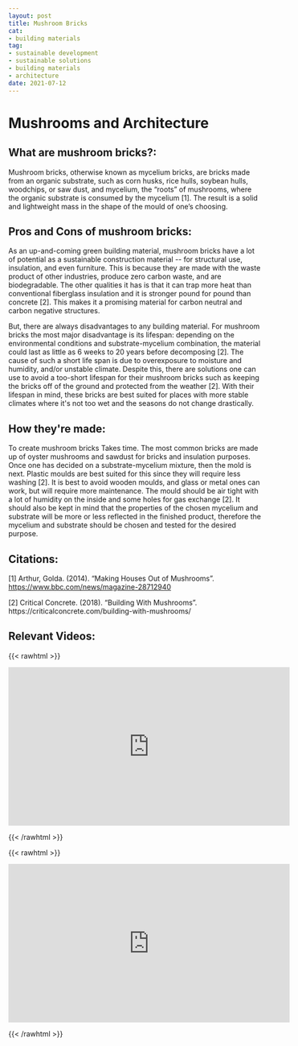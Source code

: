 ```yaml
--- 
layout: post 
title: Mushroom Bricks
cat:
- building materials
tag:
- sustainable development
- sustainable solutions
- building materials
- architecture
date: 2021-07-12
--- 
```

# Mushrooms and Architecture

## What are mushroom bricks?: 
Mushroom bricks, otherwise known as mycelium bricks, are bricks made from an organic substrate, such as corn husks, rice hulls, soybean hulls, woodchips, or saw dust, and mycelium, the “roots” of mushrooms, where the organic substrate is consumed by the mycelium [1]. The result is a solid and lightweight mass in the shape of the mould of one’s choosing. 

## Pros and Cons of mushroom bricks:
As an up-and-coming green building material, mushroom bricks have a lot of potential as a sustainable construction material -- for structural use, insulation, and even furniture. This is because they are made with the waste product of other industries, produce zero carbon waste, and are biodegradable. The other qualities it has is that it can trap more heat than conventional fiberglass insulation and it is stronger pound for pound than concrete [2]. This makes it a promising material for carbon neutral and carbon negative structures. 
<p> But, there are always disadvantages to any building material. For mushroom bricks the most major disadvantage is its lifespan: depending on the environmental conditions and substrate-mycelium combination, the material could last as little as 6 weeks to 20 years before decomposing [2]. The cause of such a short life span is due to overexposure to moisture and humidity, and/or unstable climate. Despite this, there are solutions one can use to avoid a too-short lifespan for their mushroom bricks such as keeping the bricks off of the ground and protected from the weather [2]. With their lifespan in mind, these bricks are best suited for places with more stable climates where it's not too wet and the seasons do not change drastically.<p>

## How they're made:
To create mushroom bricks Takes time. The most common bricks are made up of oyster mushrooms and sawdust for bricks and insulation purposes. Once one has decided on a substrate-mycelium mixture, then the mold is next. Plastic moulds are best suited for this since they will require less washing [2]. It is best to avoid wooden moulds, and glass or metal ones can work, but will require more maintenance. The mould should be air tight with a lot of humidity on the inside and some holes for gas exchange [2]. It should also be kept in mind that the properties of the chosen mycelium and substrate will be more or less reflected in the finished product, therefore the mycelium and substrate should be chosen and tested for the desired purpose. 

## Citations: 
[1] Arthur, Golda. (2014). “Making Houses Out of Mushrooms”. https://www.bbc.com/news/magazine-28712940
<p>[2] Critical Concrete. (2018). “Building With Mushrooms”. https://criticalconcrete.com/building-with-mushrooms/<p>

## Relevant Videos:
{{< rawhtml >}}

<iframe width="560" height="315" src="https://www.youtube.com/embed/Pp7pSlwIlLA?start=203" title="YouTube video player" frameborder="0" allow="accelerometer; autoplay; clipboard-write; encrypted-media; gyroscope; picture-in-picture" allowfullscreen></iframe>

{{< /rawhtml >}}


{{< rawhtml >}}

<iframe width="560" height="315" src="https://www.youtube.com/embed/c6nurN-Hii8" title="YouTube video player" frameborder="0" allow="accelerometer; autoplay; clipboard-write; encrypted-media; gyroscope; picture-in-picture" allowfullscreen></iframe>

{{< /rawhtml >}}
